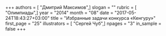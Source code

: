 +++
authors = [ "Дмитрий Максимов",]
slogan = ""
rubric = [ "Олимпиады",]
year = "2014"
month = "08"
date = "2017-05-24T18:43:27+03:00"
title = "Избранные задачи конкурса «Кенгуру»"
first_page = "25"
illustrators = [ "Сергей Чуб",]
npages = "3"
in_sample = false
+++
